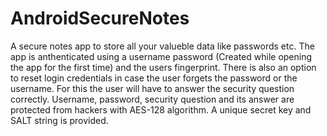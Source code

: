 # AndroidSecureNotes

A secure notes app to store all your valueble data like passwords etc.
The app is anthenticated using a username password (Created while opening the app for the first time) and the users fingerprint.
There is also an option to reset login credentials in case the user forgets the password or the username. For this the user will have to answer the security question correctly.
Username, password, security question and its answer are protected from hackers with AES-128 algorithm. A unique secret key and SALT string is provided.
